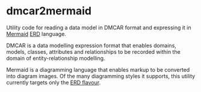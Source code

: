 # dmcar2mermaid

Utility code for reading a data model in DMCAR format and expressing it in [Mermaid](https://mermaid.js.org/intro/) [ERD](https://mermaid.js.org/syntax/entityRelationshipDiagram.html) language.

DMCAR is a data modelling expression format that enables domains, models, classes, attributes and relationships to be recorded within the domain of entity-relationship modelling.

Mermaid is a diagramming language that enables markup to be converted into diagram images. Of the many diagramming styles it supports, this utility currently targets only the [ERD flavour]([https://mermaid.js.org/syntax/entityRelationshipDiagram.html). 


